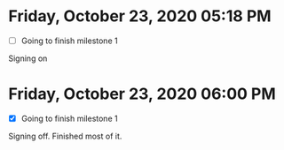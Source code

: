 # Friday, October 23, 2020 05:18 PM

- [ ] Going to finish milestone 1

Signing on

# Friday, October 23, 2020 06:00 PM

- [x] Going to finish milestone 1

Signing off. Finished most of it.